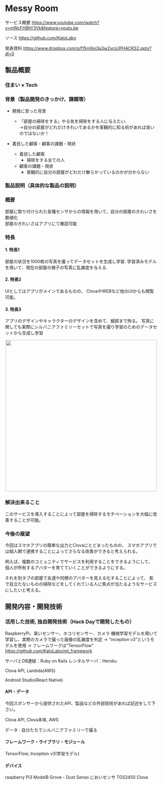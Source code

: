# Messy Room

サービス概要
https://www.youtube.com/watch?v=mWcFHBhY3Vk&feature=youtu.be

ソース
https://github.com/KatoLabo

発表資料
https://www.dropbox.com/s/f15m9oi3a3w2vci/JPHACKS2.pptx?dl=0


## 製品概要
### 住まい × Tech

### 背景（製品開発のきっかけ、課題等）
- 開発に至った背景
  - 「部屋の掃除をする」やる気を掃除をする人に与えたい.  
  →自分の部屋がどれだけきれいであるかを客観的に知る術があれば良いのではないか！
 
- 着目した顧客・顧客の課題・現状
  - 着目した顧客
    - 掃除をする全ての人
  - 顧客の課題・現状
    - 客観的に自分の部屋がどれだけ散らかっているのかが分からない

### 製品説明（具体的な製品の説明）
### 概要
部屋に取り付けられた各種センサからの情報を用いて，自分の部屋のきれいさを数値化  
部屋のきれいさはアプリにて確認可能

### 特長

#### 1. 特長1
部屋の状況を1000枚の写真を撮ってデータセットを生成し学習.
学習済みモデルを用いて、現在の部屋の様子の写真に乱雑度を与える.

#### 2. 特長2
UIとしてはアプリがメインであるものの、
ClovaやWEBなど他のUIからも閲覧可能。

#### 3. 特長3
アプリのデザインやキャラクターのデザインを含めて、細部まで拘る。
写真に関しても実際にシルバニアファミリーセットで写真を撮り学習のためのデータセットから生成し学習
<p align="center">
<img src="https://user-images.githubusercontent.com/40264020/47293636-9e328a80-d645-11e8-95ff-276d72dca239.png" width="500px">
</p>

### 解決出来ること
このサービスを導入することによって部屋を掃除するモチベーションを大幅に改善することが可能。

### 今後の展望
今回はスマホアプリの簡単な出力とClovaにとどまったものの、
スマホアプリでは個人関で連携することによってさらなる改善ができると考えられる。

例えば、複数のコミュニティでサービスを利用することをできるようにして、
個人が所有するアバターを育てていくことができるようにする。

それを別タブの部屋で友達や同僚のアバターを見える化することによって、
影で目立たないものの掃除などをしてくれている人に焦点が当たるようなサービスにしたいと考える。


## 開発内容・開発技術
### 活用した技術, 独自開発技術（Hack Dayで開発したもの）

RaspberryPi、臭いセンサー、ホコリセンサー、カメラ
機械学習モデルを用いて学習し、実際のカメラで撮った画像の乱雑度を判定
 → "inception v3"というモデルを使用
 → フレームワークは"TensorFlow"
 https://github.com/KatoLabo/ml_framework

サーバとDB連結：Ruby on Rails
レンタルサーバ：Heroku

Clova API, Lambda(AWS)

Android Studio(React Native)

#### API・データ
今回スポンサーから提供されたAPI、製品などの外部技術があれば記述をして下さい。

Clova API, Clova本体, AWS

データ : 自分たちでシルバニアファミリーで撮る

#### フレームワーク・ライブラリ・モジュール

TensorFlow, Inception v3(学習モデル)

#### デバイス

raspberry Pi3 ModelB
Grove - Dust Senso
においセンサ TGS2450
Clova



